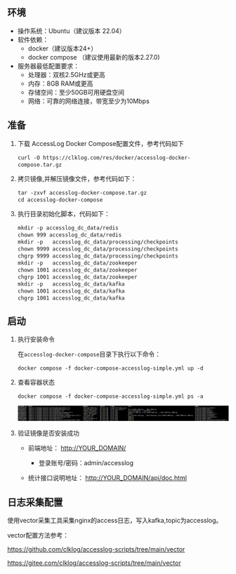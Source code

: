 
## 环境

- 操作系统：Ubuntu（建议版本 22.04）
- 软件依赖：
  - docker（建议版本24+）
  - docker compose （建议使用最新的版本2.27.0)
- 服务器最低配置要求：
  - 处理器：双核2.5GHz或更高
  - 内存：8GB RAM或更高
  - 存储空间：至少50GB可用硬盘空间
  - 网络：可靠的网络连接，带宽至少为10Mbps

## 准备

1. 下载 AccessLog Docker Compose配置文件，参考代码如下

    ```
   curl -O https://clklog.com/res/docker/accesslog-docker-compose.tar.gz
    ```

2. 拷贝镜像,并解压镜像文件，参考代码如下：

    ```
    tar -zxvf accesslog-docker-compose.tar.gz
    cd accesslog-docker-compose 
    ```
<!-- 
3. 根据实际情况修改`.env`文件中的默认配置：

    ```
    #[Clickhouse]
    # clickhouse用户名
    CK_USER_NAME=default 
    # clickhouse密码
    CK_USER_PWD=clklogpwd 

    #[ClkLog]
    # clklog数据库名称
    CLKLOG_LOG_DB=clklog    
    ``` -->

3. 执行目录初始化脚本，代码如下：

    ```
    mkdir -p accesslog_dc_data/redis
    chown 999 accesslog_dc_data/redis
    mkdir -p   accesslog_dc_data/processing/checkpoints
    chown 9999 accesslog_dc_data/processing/checkpoints
    chgrp 9999 accesslog_dc_data/processing/checkpoints
    mkdir -p   accesslog_dc_data/zookeeper
    chown 1001 accesslog_dc_data/zookeeper
    chgrp 1001 accesslog_dc_data/zookeeper
    mkdir -p   accesslog_dc_data/kafka
    chown 1001 accesslog_dc_data/kafka
    chgrp 1001 accesslog_dc_data/kafka

    ```

## 启动

1. 执行安装命令

   在`accesslog-docker-compose`目录下执行以下命令：

    ```
    docker compose -f docker-compose-accesslog-simple.yml up -d
    ```

2. 查看容器状态

    ```
    docker compose -f docker-compose-accesslog-simple.yml ps -a
    ```

    ![image](../assets/imgs/accesslog/simple_container.png)  

3. 验证镜像是否安装成功

   - 前端地址： <http://YOUR_DOMAIN/>  
       - 登录账号/密码：admin/accesslog
  
   - 统计接口说明地址： <http://YOUR_DOMAIN/api/doc.html>

## 日志采集配置

使用vector采集工具采集nginx的access日志，写入kafka,topic为accesslog。

vector配置方法参考：

<https://github.com/clklog/accesslog-scripts/tree/main/vector>

<https://gitee.com/clklog/accesslog-scripts/tree/main/vector>
